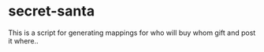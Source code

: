 # secret-santa
This is a script for generating mappings for who will buy whom gift and post it where..
